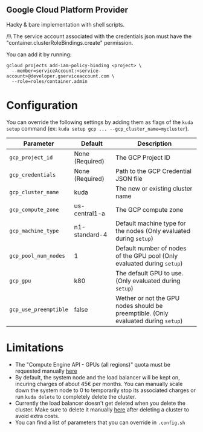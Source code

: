 ## Google Cloud Platform Provider

Hacky & bare implementation with shell scripts.

/!\ The service account associated with the credentials json must have the "container.clusterRoleBindings.create" permission.

You can add it by running:

```
gcloud projects add-iam-policy-binding <project> \
  --member=serviceAccount:<service-account>@developer.gserviceaccount.com \
  --role=roles/container.admin
```

# Configuration

You can override the following settings by adding them as flags of the `kuda setup` command (ex: `kuda setup gcp ... --gcp_cluster_name=mycluster`).

| Parameter | Default | Description |
| - | - | - |
| `gcp_project_id` | None (Required) | The GCP Project ID |
| `gcp_credentials` | None (Required) | Path to the GCP Credential JSON file |
| `gcp_cluster_name` | kuda | The new or existing cluster name |
| `gcp_compute_zone` | us-central1-a | The GCP compute zone |
| `gcp_machine_type` | n1-standard-4 | Default machine type for the nodes (Only evaluated during `setup`)|
| `gcp_pool_num_nodes` | 1 | Default number of nodes of the GPU pool (Only evaluated during `setup`) |
| `gcp_gpu` | k80 | The default GPU to use. (Only evaluated during `setup`) |
| `gcp_use_preemptible` | false | Wether or not the GPU nodes should be preemptible. (Only evaluated during `setup`) |


# Limitations

- The "Compute Engine API - GPUs (all regions)" quota must be requested manually [here](<https://console.cloud.google.com/iam-admin/quotas?metric=GPUs%20(all%20regions)>)
- By default, the system node and the load balancer will be kept on, incuring charges of about 45€ per months. You can manually scale down the system node to 0 to temporarily stop its associated charges or run `kuda delete` to completely delete the cluster.
- Currently the load balancer doesn't get deleted when you delete the cluster. Make sure to delete it manually [here](https://console.cloud.google.com/net-services/loadbalancing/loadBalancers/list) after deleting a cluster to avoid extra costs.
- You can find a list of parameters that you can override in `.config.sh`
